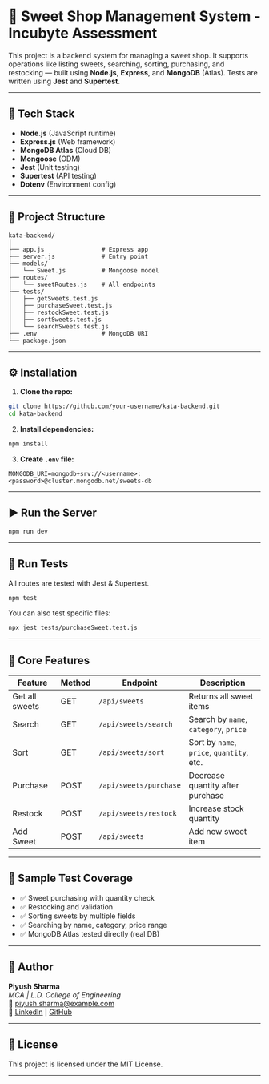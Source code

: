 # 🍬 Sweet Shop Management System - Incubyte Assessment

This project is a backend system for managing a sweet shop. It supports operations like listing sweets, searching, sorting, purchasing, and restocking — built using **Node.js**, **Express**, and **MongoDB** (Atlas). Tests are written using **Jest** and **Supertest**.

---

## 🚀 Tech Stack

- **Node.js** (JavaScript runtime)
- **Express.js** (Web framework)
- **MongoDB Atlas** (Cloud DB)
- **Mongoose** (ODM)
- **Jest** (Unit testing)
- **Supertest** (API testing)
- **Dotenv** (Environment config)

---

## 📁 Project Structure

```
kata-backend/
│
├── app.js                # Express app
├── server.js             # Entry point
├── models/
│   └── Sweet.js          # Mongoose model
├── routes/
│   └── sweetRoutes.js    # All endpoints
├── tests/
│   ├── getSweets.test.js
│   ├── purchaseSweet.test.js
│   ├── restockSweet.test.js
│   ├── sortSweets.test.js
│   └── searchSweets.test.js
├── .env                  # MongoDB URI
└── package.json
```

---

## ⚙️ Installation

1. **Clone the repo:**

```bash
git clone https://github.com/your-username/kata-backend.git
cd kata-backend
```

2. **Install dependencies:**

```bash
npm install
```

3. **Create `.env` file:**

```env
MONGODB_URI=mongodb+srv://<username>:<password>@cluster.mongodb.net/sweets-db
```

---

## ▶️ Run the Server

```bash
npm run dev
```

---

## 🧪 Run Tests

All routes are tested with Jest & Supertest.

```bash
npm test
```

You can also test specific files:

```bash
npx jest tests/purchaseSweet.test.js
```

---

## 🧁 Core Features

| Feature         | Method | Endpoint                      | Description                                |
|----------------|--------|-------------------------------|--------------------------------------------|
| Get all sweets | GET    | `/api/sweets`                 | Returns all sweet items                    |
| Search         | GET    | `/api/sweets/search`          | Search by `name`, `category`, `price`      |
| Sort           | GET    | `/api/sweets/sort`            | Sort by `name`, `price`, `quantity`, etc.  |
| Purchase       | POST   | `/api/sweets/purchase`        | Decrease quantity after purchase           |
| Restock        | POST   | `/api/sweets/restock`         | Increase stock quantity                    |
| Add Sweet      | POST   | `/api/sweets`                 | Add new sweet item                         |

---

## 🧪 Sample Test Coverage

- ✅ Sweet purchasing with quantity check
- ✅ Restocking and validation
- ✅ Sorting sweets by multiple fields
- ✅ Searching by name, category, price range
- ✅ MongoDB Atlas tested directly (real DB)

---

## 🙌 Author

**Piyush Sharma**  
_MCA | L.D. College of Engineering_  
📧 piyush.sharma@example.com  
🔗 [LinkedIn](https://linkedin.com/in/piyushsharma) | [GitHub](https://github.com/PiyushSharma10718)

---

## 📄 License

This project is licensed under the MIT License.

---